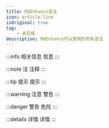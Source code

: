 ```yaml
---
title: MdEnhance语法
icon: article-line
isOriginal: true
tag:
    - 未完成
description: MdEnhance可以使用的所有语法
---
```

:::info 相关信息
信息
:::

:::note 注
注释
:::

:::tip 提示
提示
:::

:::warning 注意
警告
:::

:::danger 警告
危险
:::

:::details 详情
详情
:::
